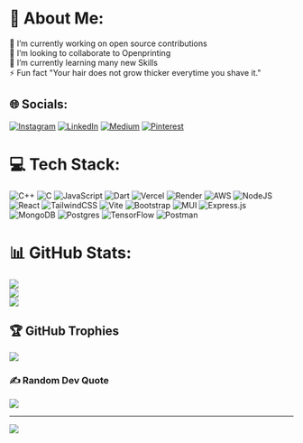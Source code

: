 # 💫 About Me:
🔭 I’m currently working on open source contributions<br>👯 I’m looking to collaborate to Openprinting<br>🌱 I’m currently learning many new Skills<br>⚡ Fun fact "Your hair does not grow thicker everytime you shave it."


## 🌐 Socials:
[![Instagram](https://img.shields.io/badge/Instagram-%23E4405F.svg?logo=Instagram&logoColor=white)](https://instagram.com/_its_tarunn_) [![LinkedIn](https://img.shields.io/badge/LinkedIn-%230077B5.svg?logo=linkedin&logoColor=white)](https://linkedin.com/in/https://www.linkedin.com/in/tarun-srivastava-4b44b8256/) [![Medium](https://img.shields.io/badge/Medium-12100E?logo=medium&logoColor=white)](https://medium.com/@@Lord_Morpheus) [![Pinterest](https://img.shields.io/badge/Pinterest-%23E60023.svg?logo=Pinterest&logoColor=white)](https://pinterest.com/sketchy_boy) 

# 💻 Tech Stack:
![C++](https://img.shields.io/badge/c++-%2300599C.svg?style=for-the-badge&logo=c%2B%2B&logoColor=white) ![C](https://img.shields.io/badge/c-%2300599C.svg?style=for-the-badge&logo=c&logoColor=white) ![JavaScript](https://img.shields.io/badge/javascript-%23323330.svg?style=for-the-badge&logo=javascript&logoColor=%23F7DF1E) ![Dart](https://img.shields.io/badge/dart-%230175C2.svg?style=for-the-badge&logo=dart&logoColor=white) ![Vercel](https://img.shields.io/badge/vercel-%23000000.svg?style=for-the-badge&logo=vercel&logoColor=white) ![Render](https://img.shields.io/badge/Render-%46E3B7.svg?style=for-the-badge&logo=render&logoColor=white) ![AWS](https://img.shields.io/badge/AWS-%23FF9900.svg?style=for-the-badge&logo=amazon-aws&logoColor=white) ![NodeJS](https://img.shields.io/badge/node.js-6DA55F?style=for-the-badge&logo=node.js&logoColor=white) ![React](https://img.shields.io/badge/react-%2320232a.svg?style=for-the-badge&logo=react&logoColor=%2361DAFB) ![TailwindCSS](https://img.shields.io/badge/tailwindcss-%2338B2AC.svg?style=for-the-badge&logo=tailwind-css&logoColor=white) ![Vite](https://img.shields.io/badge/vite-%23646CFF.svg?style=for-the-badge&logo=vite&logoColor=white) ![Bootstrap](https://img.shields.io/badge/bootstrap-%238511FA.svg?style=for-the-badge&logo=bootstrap&logoColor=white) ![MUI](https://img.shields.io/badge/MUI-%230081CB.svg?style=for-the-badge&logo=mui&logoColor=white) ![Express.js](https://img.shields.io/badge/express.js-%23404d59.svg?style=for-the-badge&logo=express&logoColor=%2361DAFB) ![MongoDB](https://img.shields.io/badge/MongoDB-%234ea94b.svg?style=for-the-badge&logo=mongodb&logoColor=white) ![Postgres](https://img.shields.io/badge/postgres-%23316192.svg?style=for-the-badge&logo=postgresql&logoColor=white) ![TensorFlow](https://img.shields.io/badge/TensorFlow-%23FF6F00.svg?style=for-the-badge&logo=TensorFlow&logoColor=white) ![Postman](https://img.shields.io/badge/Postman-FF6C37?style=for-the-badge&logo=postman&logoColor=white)
# 📊 GitHub Stats:
![](https://github-readme-stats.vercel.app/api?username=Lord-Morpheus&theme=nightowl&hide_border=false&include_all_commits=false&count_private=false)<br/>
![](https://github-readme-streak-stats.herokuapp.com/?user=Lord-Morpheus&theme=nightowl&hide_border=false)<br/>
![](https://github-readme-stats.vercel.app/api/top-langs/?username=Lord-Morpheus&theme=nightowl&hide_border=false&include_all_commits=false&count_private=false&layout=compact)

## 🏆 GitHub Trophies
![](https://github-profile-trophy.vercel.app/?username=Lord-Morpheus&theme=radical&no-frame=false&no-bg=true&margin-w=4)

### ✍️ Random Dev Quote
![](https://quotes-github-readme.vercel.app/api?type=horizontal&theme=tokyonight)

---
[![](https://visitcount.itsvg.in/api?id=Lord-Morpheus&icon=0&color=7)](https://visitcount.itsvg.in)

<!-- Proudly created with GPRM ( https://gprm.itsvg.in ) -->
